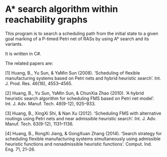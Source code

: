 # A* search algorithm within reachability graphs

This program is to search a scheduling path from the initial state to a given goal marking of a P-timed Petri net of RASs by using A* search and its variants. 

It is written in C#.

The related papers are:

[1] Huang, B., Yu Sun, & YaMin Sun (2008). ‘Scheduling of flexible manufacturing systems based on Petri nets and hybrid heuristic search’. Int. J. Prod. Res. 46(16), 4553–4565.

[2] Huang, B., Yu Sun, YaMin Sun, & ChunXia Zhao (2010). ‘A hybrid heuristic search algorithm for scheduling FMS based on Petri net model’. Int. J. Adv. Manuf. Tech. 48(9-12), 925–933.

[3] Huang, B., XingXi Shi, & Nan Xu (2012). ‘Scheduling FMS with alternative routings using Petri nets and near admissible heuristic search’. Int. J. Adv. Manuf. Tech. 63(9-12), 1131–1136.

[4] Huang, B., RongXi Jiang, & GongXuan Zhang (2014). ‘Search strategy for scheduling flexible manufacturing systems simultaneously using admissible heuristic functions and nonadmissible heuristic functions’. Comput. Ind. Eng. 71, 21–26.

